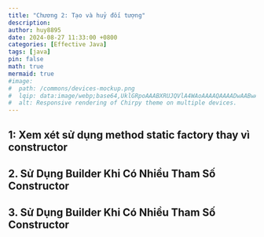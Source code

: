 ```yaml
---
title: "Chương 2: Tạo và huỷ đối tượng"
description: 
author: huy8895
date: 2024-08-27 11:33:00 +0800
categories: [Effective Java]
tags: [java]
pin: false
math: true
mermaid: true
#image:
#  path: /commons/devices-mockup.png
#  lqip: data:image/webp;base64,UklGRpoAAABXRUJQVlA4WAoAAAAQAAAADwAABwAAQUxQSDIAAAARL0AmbZurmr57yyIiqE8oiG0bejIYEQTgqiDA9vqnsUSI6H+oAERp2HZ65qP/VIAWAFZQOCBCAAAA8AEAnQEqEAAIAAVAfCWkAALp8sF8rgRgAP7o9FDvMCkMde9PK7euH5M1m6VWoDXf2FkP3BqV0ZYbO6NA/VFIAAAA
#  alt: Responsive rendering of Chirpy theme on multiple devices.
---
```



<!-- markdownlint-capture -->
<!-- markdownlint-disable -->
## 1: Xem xét sử dụng method static factory thay vì constructor

## 2. Sử Dụng Builder Khi Có Nhiều Tham Số Constructor

## 3. Sử Dụng Builder Khi Có Nhiều Tham Số Constructor
